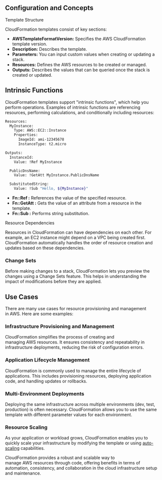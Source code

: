 ## Configuration and Concepts

Template Structure

CloudFormation templates consist of key sections:

- **AWSTemplateFormatVersion:** Specifies the AWS CloudFormation template version.
- **Description:** Describes the template.
- **Parameters:** You can input custom values when creating or updating a stack.
- **Resources:** Defines the AWS resources to be created or managed.
- **Outputs:** Describes the values that can be queried once the stack is created or updated.

## Intrinsic Functions

CloudFormation templates support "intrinsic functions", which help you perform operations. Examples of intrinsic functions are referencing resources, performing calculations, and conditionally including resources:

```bash
Resources:
  MyInstance:
    Type: AWS::EC2::Instance
    Properties:
      ImageId: ami-12345678
      InstanceType: t2.micro

Outputs:
  InstanceId:
    Value: !Ref MyInstance

  PublicDnsName:
    Value: !GetAtt MyInstance.PublicDnsName

  SubstitutedString:
    Value: !Sub "Hello, ${MyInstance}" 
```

- **Fn::Ref :** References the value of the specified resource.
- **Fn::GetAtt :** Gets the value of an attribute from a resource in the template.
- **Fn::Sub :** Performs string substitution.

Resource Dependencies

Resources in CloudFormation can have dependencies on each other. For example, an EC2 instance might depend on a VPC being created first. CloudFormation automatically handles the order of resource creation and updates based on these dependencies.

### Change Sets

Before making changes to a stack, CloudFormation lets you preview the changes using a Change Sets feature. This helps in understanding the impact of modifications before they are applied.

## Use Cases

There are many use cases for resource provisioning and management in AWS. Here are some examples:

### Infrastructure Provisioning and Management

CloudFormation simplifies the process of creating and managing AWS resources. It ensures consistency and repeatability in infrastructure deployments, reducing the risk of configuration errors.

### Application Lifecycle Management

CloudFormation is commonly used to manage the entire lifecycle of applications. This includes provisioning resources, deploying application code, and handling updates or rollbacks.

### Multi-Environment Deployments

Deploying the same infrastructure across multiple environments (dev, test, production) is often necessary. CloudFormation allows you to use the same template with different parameter values for each environment.

### Resource Scaling

As your application or workload grows, CloudFormation enables you to quickly scale your infrastructure by modifying the template or using [auto-scaling](https://aws.amazon.com/autoscaling/) capabilities.

CloudFormation provides a robust and scalable way to manage AWS resources through code, offering benefits in terms of automation, consistency, and collaboration in the cloud infrastructure setup and maintenance.